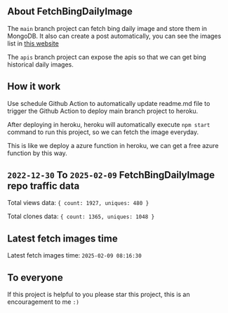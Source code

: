 ## About FetchBingDailyImage

The `main` branch project can fetch bing daily image and store them in MongoDB.
It also can create a post automatically, you can see the images list in [this website](https://oursalbum.netlify.app)

The `apis` branch project can expose the apis so that we can get bing historical daily images.

## How it work

Use schedule Github Action to automatically update readme.md file to trigger the Github Action to deploy main branch project to heroku.

After deploying in heroku, heroku will automatically execute `npm start` command to run this project, so we can fetch the image everyday.

This is like we deploy a azure function in heroku, we can get a free azure function by this way.

## `2022-12-30` To `2025-02-09` FetchBingDailyImage repo traffic data

Total views data: `{ count: 1927, uniques: 480 }`

Total clones data: `{ count: 1365, uniques: 1048 }`

## Latest fetch images time

Latest fetch images time: `2025-02-09 08:16:30`

## To everyone

If this project is helpful to you please star this project, this is an encouragement to me `:)`



